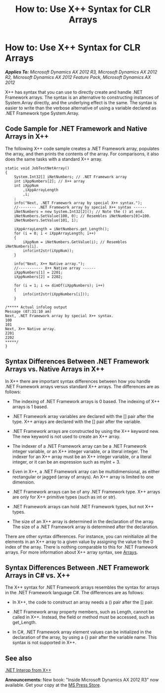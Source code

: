 ﻿---
title: 'How to: Use X++ Syntax for CLR Arrays'
TOCTitle: 'How to: Use X++ Syntax for CLR Arrays'
ms:assetid: 7217670a-2686-455f-a8da-5361ff483507
ms:mtpsurl: https://msdn.microsoft.com/en-us/library/Cc557456(v=AX.60)
ms:contentKeyID: 35245823
ms.date: 05/18/2015
mtps_version: v=AX.60
---

# How to: Use X++ Syntax for CLR Arrays 


_**Applies To:** Microsoft Dynamics AX 2012 R3, Microsoft Dynamics AX 2012 R2, Microsoft Dynamics AX 2012 Feature Pack, Microsoft Dynamics AX 2012_

X++ has syntax that you can use to directly create and handle .NET Framework arrays. The syntax is an alternative to constructing instances of System.Array directly, and the underlying effect is the same. The syntax is easier to write than the verbose alternative of using a variable declared as .NET Framework type System.Array.

## Code Sample for .NET Framework and Native Arrays in X++

The following X++ code sample creates a .NET Framework array, populates the array, and then prints the contents of the array. For comparisons, it also does the same tasks with a standard X++ array.

    static void JobTestNetArray()
    {
        System.Int32[] iNetNumbers; // .NET Framework array
        int iXppNumbers[2]; // X++ array
        int iXppNum
            ,iXppArrayLength
            ,i;
        ;
        info("Next, .NET Framework array by special X++ syntax.");
        //-------- .NET Framework array by special X++ syntax ------
        iNetNumbers = new System.Int32[2](); // Note the () at end.
        iNetNumbers.SetValue(100, 0); // Resembles iNetNumbers[0]=100.
        iNetNumbers.SetValue(101, 1);
    
        iXppArrayLength = iNetNumbers.get_Length();
        for (i = 0; i < iXppArrayLength; i++)
        {
            iXppNum = iNetNumbers.GetValue(i); // Resembles iNetNumbers[i].
            info(int2str(iXppNum));
        }
    
        info("Next, X++ Native array.");
        //----------- X++ Native array ------
        iXppNumbers[1] = 2201;
        iXppNumbers[2] = 2202;
    
        for (i = 1; i <= dimOf(iXppNumbers); i++)
        {
            info(int2str(iXppNumbers[i]));
        }
    
    /***** Actual infolog output
    Message (07:31:10 am)
    Next, .NET Framework array by special X++ syntax.
    100
    101
    Next, X++ Native array.
    2201
    2202
    *****/
    }

## Syntax Differences Between .NET Framework Arrays vs. Native Arrays in X++

In X++ there are important syntax differences between how you handle .NET Framework arrays versus standard X++ arrays. The differences are as follows:

  - The indexing of .NET Framework arrays is 0 based. The indexing of X++ arrays is 1 based.

  - .NET Framework array variables are declared with the \[\] pair after the type. X++ arrays are declared with the \[\] pair after the variable.

  - .NET Framework arrays are constructed by using the X++ keyword new. The new keyword is not used to create an X++ array.

  - The indexer of a .NET Framework array can be a .NET Framework integer variable, or an X++ integer variable, or a literal integer. The indexer for an X++ array must be an X++ integer variable, or a literal integer, or it can be an expression such as myInt + 3.

  - Even in X++, a .NET Framework array can be multidimensional, as either rectangular or jagged (array of arrays). An X++ array is limited to one dimension.

  - .NET Framework arrays can be of any .NET Framework type. X++ arrays are only for X++ primitive types (such as int or str).

  - .NET Framework arrays can hold .NET Framework types, but not X++ types.

  - The size of an X++ array is determined in the declaration of the array. The size of a .NET Framework array is determined after the declaration.

There are other syntax differences. For instance, you can reinitialize all the elements in an X++ array to a given value by assigning the value to the 0 index of the array. There is nothing comparable to this for .NET Framework arrays. For more information about X++ array syntax, see [Arrays](arrays.md).

## Syntax Differences Between .NET Framework Arrays in C\# vs. X++

The X++ syntax for .NET Framework arrays resembles the syntax for arrays in the .NET Framework language C\#. The differences are as follows:

  - In X++, the code to construct an array needs a () pair after the \[\] pair.

  - .NET Framework array property members, such as Length, cannot be called in X++. Instead, the field or method must be accessed, such as get\_Length.

  - In C\#, .NET Framework array element values can be initialized in the declaration of the array, by using a {} pair after the variable name. This syntax is not supported in X++.

## See also

[.NET Interop from X++](net-interop-from-x.md)

  
**Announcements:** New book: "Inside Microsoft Dynamics AX 2012 R3" now available. Get your copy at the [MS Press Store](https://www.microsoftpressstore.com/store/inside-microsoft-dynamics-ax-2012-r3-9780735685109).

